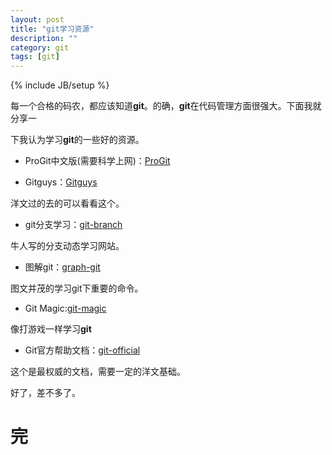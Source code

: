 ```yaml
---
layout: post
title: "git学习资源"
description: ""
category: git
tags: [git]
---
```

{% include JB/setup %}

每一个合格的码农，都应该知道**git**。的确，**git**在代码管理方面很强大。下面我就分享一

下我认为学习**git**的一些好的资源。

* ProGit中文版(需要科学上网)：[ProGit][1]  

[1]:http://git-scm.com/book/zh  
* Gitguys：[Gitguys][2]  

[2]:http://www.gitguys.com/  
洋文过的去的可以看看这个。  

* git分支学习：[git-branch][3]  

牛人写的分支动态学习网站。

[3]:http://pcottle.github.io/learnGitBranching/  

* 图解git：[graph-git][4]

图文并茂的学习git下重要的命令。  

[4]:http://marklodato.github.io/visual-git-guide/index-zh-cn.html  

* Git Magic:[git-magic][5]  

像打游戏一样学习**git**  

[5]:http://www-cs-students.stanford.edu/~blynn/gitmagic/intl/zh_cn/index.html  

* Git官方帮助文档：[git-official][6]  

[6]:https://www.kernel.org/pub/software/scm/git/docs/  

这个是最权威的文档，需要一定的洋文基础。  

好了，差不多了。

# 完

